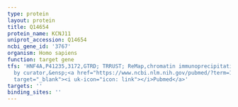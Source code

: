 ```yaml
---
type: protein
layout: protein
title: Q14654
protein_name: KCNJ11
uniprot_accession: Q14654
ncbi_gene_id: '3767'
organism: Homo sapiens
function: target gene
tfs: 'HNF4A,P41235,3172,GTRD; TRRUST; ReMap,chromatin immunoprecipitation assay; inferred
  by curator,&ensp;<a href="https://www.ncbi.nlm.nih.gov/pubmed/?term=17894829%5Buid%5D"
  target="_blank"><i uk-icon="icon: link"></i>Pubmed</a>'
targets: ''
binding_sites: ''
---
```

